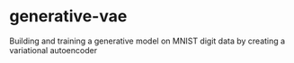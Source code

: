 # generative-vae
Building and training a generative model on MNIST digit data by creating a variational autoencoder
